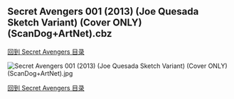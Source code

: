 ## Secret Avengers 001 (2013) (Joe Quesada Sketch Variant) (Cover ONLY) (ScanDog+ArtNet).cbz


[回到 Secret Avengers 目录](https://github.com/alicewish/markdown/blob/master/series/Secret-Avengers.md)


![Secret Avengers 001 (2013) (Joe Quesada Sketch Variant) (Cover ONLY) (ScanDog+ArtNet).jpg](https://wx1.sinaimg.cn/large/6a9fdecaly1fr0x2m84waj21401pjttv.jpg)

[回到 Secret Avengers 目录](https://github.com/alicewish/markdown/blob/master/series/Secret-Avengers.md)

